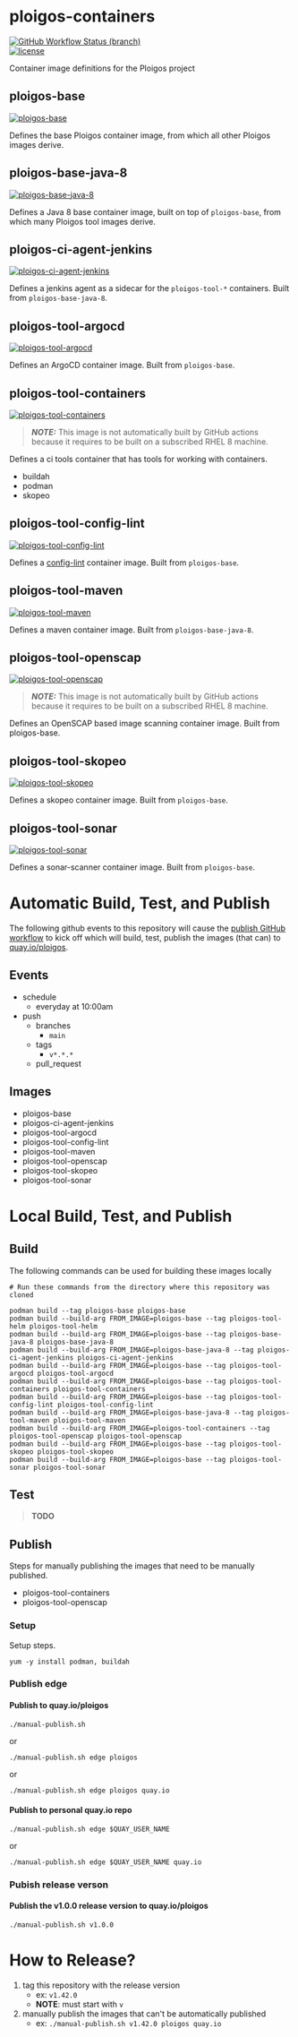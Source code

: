 # ploigos-containers
[![GitHub Workflow Status (branch)](https://img.shields.io/github/workflow/status/rhtconsulting/ploigos-containers/publish/main?label=publish%3A%20edge&logo=github-actions)](https://github.com/rhtconsulting/ploigos-containers/actions?query=workflow%3Apublish+branch%3Amain)
<br />
[![license](https://img.shields.io/github/license/rhtconsulting/ploigos-containers)](LICENSE)

Container image definitions for the Ploigos project

## ploigos-base
[![ploigos-base](https://img.shields.io/badge/quay.io-ploigos--base-lightgrey?logo=open-containers-initiative)](https://quay.io/repository/ploigos/ploigos-base)

Defines the base Ploigos container image, from which all other Ploigos images derive.

## ploigos-base-java-8
[![ploigos-base-java-8](https://img.shields.io/badge/quay.io-ploigos--base--java--8-lightgrey?logo=open-containers-initiative)](https://quay.io/repository/ploigos/ploigos-base)

Defines a Java 8 base container image, built on top of `ploigos-base`, from which many Ploigos tool images derive.

## ploigos-ci-agent-jenkins
[![ploigos-ci-agent-jenkins](https://img.shields.io/badge/quay.io-ploigos--ci--agent--jenkins-lightgrey?logo=open-containers-initiative)](https://quay.io/repository/ploigos/ploigos-ci-agent-jenkins)

Defines a jenkins agent as a sidecar for the `ploigos-tool-*` containers. Built from `ploigos-base-java-8`.

## ploigos-tool-argocd
[![ploigos-tool-argocd](https://img.shields.io/badge/quay.io-ploigos--tool--argocd-lightgrey?logo=open-containers-initiative)](https://quay.io/repository/ploigos/ploigos-tool-argocd)

Defines an ArgoCD container image. Built from `ploigos-base`.

## ploigos-tool-containers
[![ploigos-tool-containers](https://img.shields.io/badge/quay.io-ploigos--tool--containers-lightgrey?logo=open-containers-initiative)](https://quay.io/repository/ploigos/ploigos-tool-containers)

> **_NOTE:_** This image is not automatically built by GitHub actions because it requires to be built on a subscribed RHEL 8 machine.

Defines a ci tools container that has tools for working with containers.
* buildah
* podman
* skopeo

## ploigos-tool-config-lint
[![ploigos-tool-config-lint](https://img.shields.io/badge/quay.io-ploigos--tool--config--lint-lightgrey?logo=open-containers-initiative)](https://quay.io/repository/ploigos/ploigos-tool-config-lint)

Defines a [config-lint](https://github.com/stelligent/config-lint) container image. Built from `ploigos-base`.

## ploigos-tool-maven
[![ploigos-tool-maven](https://img.shields.io/badge/quay.io-ploigos--tool--maven-lightgrey?logo=open-containers-initiative)](https://quay.io/repository/ploigos/ploigos-tool-maven)

Defines a maven container image. Built from `ploigos-base-java-8`.

## ploigos-tool-openscap
[![ploigos-tool-openscap](https://img.shields.io/badge/quay.io-ploigos--tool--openscap-lightgrey?logo=open-containers-initiative)](https://quay.io/repository/ploigos/ploigos-tool-openscap)

> **_NOTE:_** This image is not automatically built by GitHub actions because it requires to be built on a subscribed RHEL 8 machine.

Defines an OpenSCAP based image scanning container image. Built from ploigos-base.

## ploigos-tool-skopeo
[![ploigos-tool-skopeo](https://img.shields.io/badge/quay.io-ploigos--tool--skopeo-lightgrey?logo=open-containers-initiative)](https://quay.io/repository/ploigos/ploigos-tool-skopeo)

Defines a skopeo container image. Built from `ploigos-base`.

## ploigos-tool-sonar
[![ploigos-tool-sonar](https://img.shields.io/badge/quay.io-ploigos--tool--sonar-lightgrey?logo=open-containers-initiative)](https://quay.io/repository/ploigos/ploigos-tool-sonar)

Defines a sonar-scanner container image. Built from `ploigos-base`.

# Automatic Build, Test, and Publish

The following github events to this repository will cause the
[publish GitHub workflow](https://github.com/rhtconsulting/ploigos-containers/actions?query=workflow%3Apublish)
to kick off which will build, test, publish the images (that can) to [quay.io/ploigos](https://quay.io/organization/ploigos).

## Events
* schedule
  - everyday at 10:00am
* push
  - branches
    * `main`
  - tags
    * `v*.*.*`
  - pull_request

## Images

* ploigos-base
* ploigos-ci-agent-jenkins
* ploigos-tool-argocd
* ploigos-tool-config-lint
* ploigos-tool-maven
* ploigos-tool-openscap
* ploigos-tool-skopeo
* ploigos-tool-sonar

# Local Build, Test, and Publish

## Build

The following commands can be used for building these images locally

```
# Run these commands from the directory where this repository was cloned

podman build --tag ploigos-base ploigos-base
podman build --build-arg FROM_IMAGE=ploigos-base --tag ploigos-tool-helm ploigos-tool-helm
podman build --build-arg FROM_IMAGE=ploigos-base --tag ploigos-base-java-8 ploigos-base-java-8
podman build --build-arg FROM_IMAGE=ploigos-base-java-8 --tag ploigos-ci-agent-jenkins ploigos-ci-agent-jenkins
podman build --build-arg FROM_IMAGE=ploigos-base --tag ploigos-tool-argocd ploigos-tool-argocd
podman build --build-arg FROM_IMAGE=ploigos-base --tag ploigos-tool-containers ploigos-tool-containers
podman build --build-arg FROM_IMAGE=ploigos-base --tag ploigos-tool-config-lint ploigos-tool-config-lint
podman build --build-arg FROM_IMAGE=ploigos-base-java-8 --tag ploigos-tool-maven ploigos-tool-maven
podman build --build-arg FROM_IMAGE=ploigos-tool-containers --tag ploigos-tool-openscap ploigos-tool-openscap
podman build --build-arg FROM_IMAGE=ploigos-base --tag ploigos-tool-skopeo ploigos-tool-skopeo
podman build --build-arg FROM_IMAGE=ploigos-base --tag ploigos-tool-sonar ploigos-tool-sonar
```
## Test

> **TODO**

## Publish
Steps for manually publishing the images that need to be manually published.

* ploigos-tool-containers
* ploigos-tool-openscap

### Setup
Setup steps.
```
yum -y install podman, buildah
```

### Publish edge

#### Publish to quay.io/ploigos
```
./manual-publish.sh
```
or
```
./manual-publish.sh edge ploigos
```
or
```
./manual-publish.sh edge ploigos quay.io
```

#### Publish to personal quay.io repo
```
./manual-publish.sh edge $QUAY_USER_NAME
```
or
```
./manual-publish.sh edge $QUAY_USER_NAME quay.io
```

### Pubish release verson

#### Publish the v1.0.0 release version to quay.io/ploigos
```
./manual-publish.sh v1.0.0
```

# How to Release?

1. tag this repository with the release version
   * ex: `v1.42.0`
   * __NOTE__: must start with `v`
2. manually publish the images that can't be automatically published
   * ex: `./manual-publish.sh v1.42.0 ploigos quay.io`

